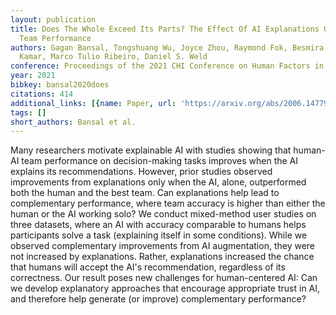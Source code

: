 ```yaml
---
layout: publication
title: Does The Whole Exceed Its Parts? The Effect Of AI Explanations On Complementary
  Team Performance
authors: Gagan Bansal, Tongshuang Wu, Joyce Zhou, Raymond Fok, Besmira Nushi, Ece
  Kamar, Marco Tulio Ribeiro, Daniel S. Weld
conference: Proceedings of the 2021 CHI Conference on Human Factors in Computing Systems
year: 2021
bibkey: bansal2020does
citations: 414
additional_links: [{name: Paper, url: 'https://arxiv.org/abs/2006.14779'}]
tags: []
short_authors: Bansal et al.
---
```

Many researchers motivate explainable AI with studies showing that human-AI
team performance on decision-making tasks improves when the AI explains its
recommendations. However, prior studies observed improvements from explanations
only when the AI, alone, outperformed both the human and the best team. Can
explanations help lead to complementary performance, where team accuracy is
higher than either the human or the AI working solo? We conduct mixed-method
user studies on three datasets, where an AI with accuracy comparable to humans
helps participants solve a task (explaining itself in some conditions). While
we observed complementary improvements from AI augmentation, they were not
increased by explanations. Rather, explanations increased the chance that
humans will accept the AI's recommendation, regardless of its correctness. Our
result poses new challenges for human-centered AI: Can we develop explanatory
approaches that encourage appropriate trust in AI, and therefore help generate
(or improve) complementary performance?